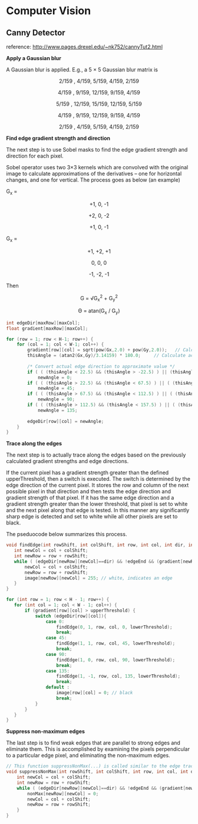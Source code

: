 # Computer Vision 

## Canny Detector

reference: http://www.pages.drexel.edu/~nk752/cannyTut2.html

**Apply a Gaussian blur**

A Gaussian blur is applied. E.g., a 5 &times; 5 Gaussian blur matrix is
<center>

2/159 , 4/159, 5/159, 4/159, 2/159

4/159 , 9/159, 12/159, 9/159, 4/159

5/159 , 12/159, 15/159, 12/159, 5/159

4/159 , 9/159, 12/159, 9/159, 4/159

2/159 , 4/159, 5/159, 4/159, 2/159
</center>

**Find edge gradient strength and direction**

The next step is to use Sobel masks to find the edge gradient strength and direction for each pixel.

Sobel operator uses two 3×3 kernels which are convolved with the original image to calculate approximations of the derivatives – one for horizontal changes, and one for vertical. The process goes as below (an example)

G<sub>x</sub> = 
<center>

+1, 0, -1

+2, 0, -2

+1, 0, -1
</center>

G<sub>x</sub> = 
<center>

+1, +2, +1

0, 0, 0

-1, -2, -1
</center>

Then
<center>
G = &radic;G<sub>x</sub><sup>2</sup> + G<sub>y</sub><sup>2</sup>

&Theta; = atan(G<sub>x</sub> / G<sub>y</sub>)
</center>

```cpp
int edgeDir[maxRow][maxCol];			
float gradient[maxRow][maxCol];		

for (row = 1; row < H-1; row++) {
    for (col = 1; col < W-1; col++) {
        gradient[row][col] = sqrt(pow(Gx,2.0) + pow(Gy,2.0));	// Calculate gradient strength			
        thisAngle = (atan2(Gx,Gy)/3.14159) * 180.0;		// Calculate actual direction of edge
        
        /* Convert actual edge direction to approximate value */
        if ( ( (thisAngle < 22.5) && (thisAngle > -22.5) ) || (thisAngle > 157.5) || (thisAngle < -157.5) )
            newAngle = 0;
        if ( ( (thisAngle > 22.5) && (thisAngle < 67.5) ) || ( (thisAngle < -112.5) && (thisAngle > -157.5) ) )
            newAngle = 45;
        if ( ( (thisAngle > 67.5) && (thisAngle < 112.5) ) || ( (thisAngle < -67.5) && (thisAngle > -112.5) ) )
            newAngle = 90;
        if ( ( (thisAngle > 112.5) && (thisAngle < 157.5) ) || ( (thisAngle < -22.5) && (thisAngle > -67.5) ) )
            newAngle = 135;
            
        edgeDir[row][col] = newAngle;
    }
}	
```

**Trace along the edges**

The next step is to actually trace along the edges based on the previously calculated gradient strengths and edge directions.

 If the current pixel has a gradient strength greater than the defined upperThreshold, then a switch is executed. The switch is determined by the edge direction of the current pixel. It stores the row and column of the next possible pixel in that direction and then tests the edge direction and gradient strength of that pixel. If it has the same edge direction and a gradient strength greater than the lower threshold, that pixel is set to white and the next pixel along that edge is tested. In this manner any significantly sharp edge is detected and set to white while all other pixels are set to black.

 The pseduocode below summarizes this process.

 ```cpp
void findEdge(int rowShift, int colShift, int row, int col, int dir, int lowerThreshold){
    int newCol = col + colShift;
    int newRow = row + rowShift;
    while ( (edgeDir[newRow][newCol]==dir) && !edgeEnd && (gradient[newRow][newCol] > lowerThreshold) ) {
        newCol = col + colShift;
        newRow = row + rowShift;
        image[newRow][newCol] = 255; // white, indicates an edge
    }
}

for (int row = 1; row < H - 1; row++) {
	for (int col = 1; col < W - 1; col++) {
        if (gradient[row][col] > upperThreshold) {
            switch (edgeDir[row][col]){		
                case 0:
                    findEdge(0, 1, row, col, 0, lowerThreshold);
                    break;
                case 45:
                    findEdge(1, 1, row, col, 45, lowerThreshold);
                    break;
                case 90:
                    findEdge(1, 0, row, col, 90, lowerThreshold);
                    break;
                case 135:
                    findEdge(1, -1, row, col, 135, lowerThreshold);
                    break;
                default :
                    image[row][col] = 0; // black
                    break;
            }
        }
    }
}
 ```

**Suppress non-maximum edges**

The last step is to find weak edges that are parallel to strong edges and eliminate them. This is accomplished by examining the pixels perpendicular to a particular edge pixel, and eliminating the non-maximum edges.

```cpp
// This function suppressNonMax(...) is called similar to the edge tracing stage where suppressNonMax(...) starts at different edge angles.
void suppressNonMax(int rowShift, int colShift, int row, int col, int dir, int lowerThreshold){
    int newCol = col + colShift;
    int newRow = row + rowShift;
    while ( (edgeDir[newRow][newCol]==dir) && !edgeEnd && (gradient[newRow][newCol] > lowerThreshold) ) {
        nonMax[newRow][newCol] = 0;
        newCol = col + colShift;
        newRow = row + rowShift;
    }
}
```